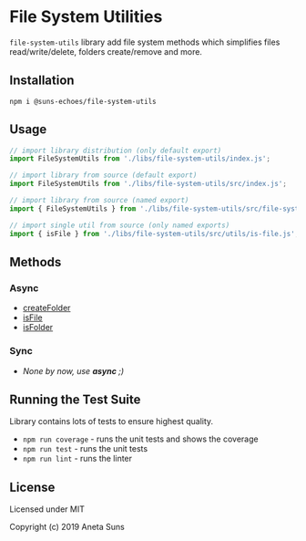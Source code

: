 File System Utilities
=====================

`file-system-utils` library add file system methods which simplifies files read/write/delete, folders create/remove and more.


Installation
------------

`npm i @suns-echoes/file-system-utils`


Usage
-----

```js
// import library distribution (only default export)
import FileSystemUtils from './libs/file-system-utils/index.js';
```

```js
// import library from source (default export)
import FileSystemUtils from './libs/file-system-utils/src/index.js';
```

```js
// import library from source (named export)
import { FileSystemUtils } from './libs/file-system-utils/src/file-system-utils.js';
```

```js
// import single util from source (only named exports)
import { isFile } from './libs/file-system-utils/src/utils/is-file.js';
```


Methods
-------

### Async
* [createFolder](./docs/utils/create-folder.md)
* [isFile](./docs/utils/is-file.md)
* [isFolder](./docs/utils/is-folder.md)

### Sync
* *None by now, use **async** ;)*


Running the Test Suite
----------------------

Library contains lots of tests to ensure highest quality.

* `npm run coverage` - runs the unit tests and shows the coverage
* `npm run test` - runs the unit tests
* `npm run lint` - runs the linter


License
-------

Licensed under MIT

Copyright (c) 2019 Aneta Suns
